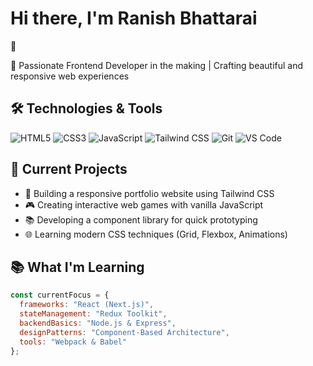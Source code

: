 # Hi there, I'm Ranish Bhattarai
👋

🌱 Passionate Frontend Developer in the making | Crafting beautiful and responsive web experiences

## 🛠️ Technologies & Tools

![HTML5](https://img.shields.io/badge/-HTML5-E34F26?style=flat&logo=html5&logoColor=white)
![CSS3](https://img.shields.io/badge/-CSS3-1572B6?style=flat&logo=css3&logoColor=white)
![JavaScript](https://img.shields.io/badge/-JavaScript-F7DF1E?style=flat&logo=javascript&logoColor=black)
![Tailwind CSS](https://img.shields.io/badge/-Tailwind_CSS-38B2AC?style=flat&logo=tailwind-css&logoColor=white)
![Git](https://img.shields.io/badge/-Git-F05032?style=flat&logo=git&logoColor=white)
![VS Code](https://img.shields.io/badge/-VS_Code-007ACC?style=flat&logo=visual-studio-code&logoColor=white)

## 🚀 Current Projects

- 🔨 Building a responsive portfolio website using Tailwind CSS
- 🎮 Creating interactive web games with vanilla JavaScript
- 📚 Developing a component library for quick prototyping
- 🌐 Learning modern CSS techniques (Grid, Flexbox, Animations)

## 📚 What I'm Learning

```javascript
const currentFocus = {
  frameworks: "React (Next.js)",
  stateManagement: "Redux Toolkit",
  backendBasics: "Node.js & Express",
  designPatterns: "Component-Based Architecture",
  tools: "Webpack & Babel"
};
